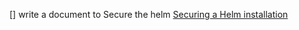 [] write a document to Secure the helm [Securing a Helm installation](https://helm.sh/docs/using_helm/#securing-your-helm-installation)
